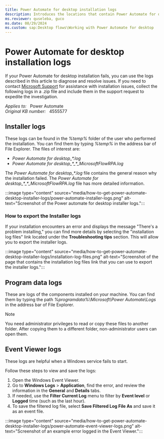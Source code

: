 ```yaml
---
title: Power Automate for desktop installation logs
description: Introduces the locations that contain Power Automate for desktop installation logs.
ms.reviewer: quseleba, guco
ms.date: 08/29/2024
ms.custom: sap:Desktop flows\Working with Power Automate for desktop
---
```

# Power Automate for desktop installation logs

If your Power Automate for desktop installation fails, you can use the logs described in this article to diagnose and resolve issues. If you need to contact [Microsoft Support](https://www.microsoft.com/power-platform/products/power-automate/support) for assistance with installation issues, collect the following logs in a .zip file and include them in the support request to expedite the investigation.

_Applies to:_ &nbsp; Power Automate  
_Original KB number:_ &nbsp; 4555577

## Installer logs

These logs can be found in the _%temp%_ folder of the user who performed the installation. You can find them by typing _%temp%_ in the address bar of File Explorer. The files of interest are:

- _Power Automate for desktop\_*.log_
- _Power Automate for desktop\_\*\_\*\_MicrosoftFlowRPA.log_

The _Power Automate for desktop\_*.log_ file contains the general reason why the installation failed. The _Power Automate for desktop\_\*\_\*\_MicrosoftFlowRPA.log_ file has more detailed information.

:::image type="content" source="media/how-to-get-power-automate-desktop-installer-logs/power-automate-installer-logs.png" alt-text="Screenshot of the Power automate for desktop installer logs.":::

### How to export the Installer logs

If your installation encounters an error and displays the message "There's a problem installing," you can find more details by selecting the "installation log files" link located under the **Troubleshooting tips** section. This will allow you to export the installer logs.

:::image type="content" source="media/how-to-get-power-automate-desktop-installer-logs/installation-log-files.png" alt-text="Screenshot of the page that contains the installation log files link that you can use to export the installer logs.":::

## Program data logs

These are logs of the components installed on your machine. You can find them by typing the path _%programdata%\Microsoft\Power Automate\Logs_ in the address bar of File Explorer.

> [!NOTE]
> You need administrator privileges to read or copy these files to another folder. After copying them to a different folder, non-administrator users can open them.

## Event Viewer logs

These logs are helpful when a Windows service fails to start.

Follow these steps to view and save the logs:

1. Open the Windows Event Viewer.
2. Go to **Windows Logs** > **Application**, find the error, and review the information in the **General** and **Details** tabs.
3. If needed, use the **Filter Current Log** menu to filter by **Event level** or **Logged** time (such as the last hour).
4. To save the filtered log file, select **Save Filtered Log File As** and save it as an event file.

:::image type="content" source="media/how-to-get-power-automate-desktop-installer-logs/power-automate-event-viewer-logs.png" alt-text="Screenshot of an example error logged in the Event Viewer.":::
